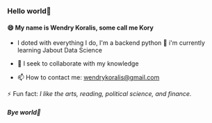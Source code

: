 ### Hello world👋

 ####  😄 My name is Wendry Koralis, some call me Kory
  - I doted with everything I do, I'm a backend python  🌱 i'm currently learning Jabout Data Science
  
  - 👯 I seek to collaborate with my knowledge
  
  - 📫 How to contact me: wendrykoralis@gmail.com

   ⚡ Fun fact: *I like the arts, reading, political science, and finance.*

#####  Bye world👋
